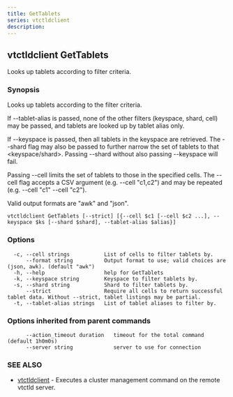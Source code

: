 ```yaml
---
title: GetTablets
series: vtctldclient
description:
---
```

## vtctldclient GetTablets

Looks up tablets according to filter criteria.

### Synopsis

Looks up tablets according to the filter criteria.

If --tablet-alias is passed, none of the other filters (keyspace, shard, cell) may
be passed, and tablets are looked up by tablet alias only.

If --keyspace is passed, then all tablets in the keyspace are retrieved. The
--shard flag may also be passed to further narrow the set of tablets to that
<keyspace/shard>. Passing --shard without also passing --keyspace will fail.

Passing --cell limits the set of tablets to those in the specified cells. The
--cell flag accepts a CSV argument (e.g. --cell "c1,c2") and may be repeated
(e.g. --cell "c1" --cell "c2").

Valid output formats are "awk" and "json".

```
vtctldclient GetTablets [--strict] [{--cell $c1 [--cell $c2 ...], --keyspace $ks [--shard $shard], --tablet-alias $alias}]
```

### Options

```
  -c, --cell strings           List of cells to filter tablets by.
      --format string          Output format to use; valid choices are (json, awk). (default "awk")
  -h, --help                   help for GetTablets
  -k, --keyspace string        Keyspace to filter tablets by.
  -s, --shard string           Shard to filter tablets by.
      --strict                 Require all cells to return successful tablet data. Without --strict, tablet listings may be partial.
  -t, --tablet-alias strings   List of tablet aliases to filter by.
```

### Options inherited from parent commands

```
      --action_timeout duration   timeout for the total command (default 1h0m0s)
      --server string             server to use for connection
```

### SEE ALSO

* [vtctldclient](../)	 - Executes a cluster management command on the remote vtctld server.

